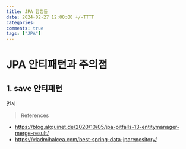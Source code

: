 ```yaml
---
title: JPA 함정들
date: 2024-02-27 12:00:00 +/-TTTT
categories:
comments: true
tags: ["JPA"]
---
```


# **JPA 안티패턴과 주의점**

## 1. **save 안티패턴**

먼저 




> References
* https://blog.akquinet.de/2020/10/05/jpa-pitfalls-13-entitymanager-merge-result/
* https://vladmihalcea.com/best-spring-data-jparepository/